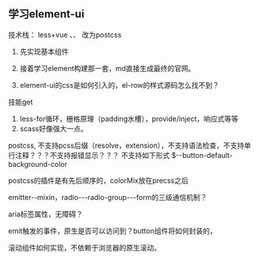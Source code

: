 ## 学习element-ui

技术栈：
less+vue
、、 改为postcss

1. 先实现基本组件

2. 接着学习element构建那一套，md直接生成最终的官网。

3. element-ui的css是如何引入的，el-row的样式源码怎么找不到？


技能get
1. less-for循环，栅格原理（padding水槽），provide/inject，响应式等等
2. scass好像强大一点。

postcss, 不支持pcss后缀（resolve，extension），不支持语法检查，不支持单行注释？？？不支持报错显示？？？
不支持如下形式 $--button-default-background-color

postcss的插件是有先后顺序的，colorMix放在precss之后

emitter--mixin，radio---radio-group---form的三级通信机制？

aria标签属性，无障碍？

emit触发的事件，原生是否可以访问到？button组件将如何封装的，

滚动组件如何实现，不依赖于浏览器的原生滚动。
